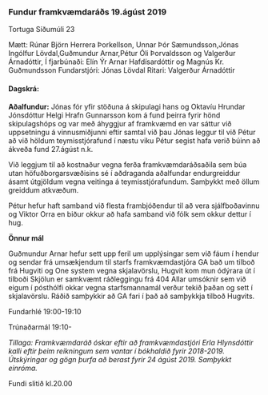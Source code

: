 ### Fundur framkvæmdaráðs 19.ágúst 2019
Tortuga 
Síðumúli 23

Mætt: Rúnar Björn Herrera Þorkellson, Unnar Þór Sæmundsson,Jónas Ingólfur Lövdal,Guðmundur Arnar,Pétur Óli Þorvaldsson og Valgerður Árnadóttir,
Í fjarbúnaði: Elín Ýr Arnar Hafdísardóttir og Magnús Kr. Guðmundsson 
Fundarstjóri: Jónas Lövdal
Ritari: Valgerður Árnadóttir

#### Dagskrá:

**Aðalfundur:**
Jónas fór yfir stöðuna á skipulagi hans og Oktavíu Hrundar Jónsdóttur
Helgi Hrafn Gunnarsson kom á fund þeirra fyrir hönd skipulagshóps og var með áhyggjur af framkvæmd en var sáttur við uppsetningu á vinnusmiðjunni eftir samtal við þau
Jónas leggur til við Pétur að við höldum teymisstjórafund í næstu viku
Pétur segist hafa verið búinn að ákveða fund 27.ágúst n.k.

Við leggjum til að kostnaður vegna ferða framkvæmdaráðsaðila sem búa utan höfuðborgarsvæðisins sé í aðdraganda aðalfundar endurgreiddur ásamt útgjöldum vegna veitinga á teymisstjórafundum. Samþykkt með öllum greiddum atkvæðum.

Pétur hefur haft samband við flesta frambjóðendur til að vera sjálfboðavinnu og Viktor Orra en biður okkur að hafa samband við fólk sem okkur dettur í hug.

**Önnur mál**

Guðmundur Arnar hefur sett upp feril um upplýsingar sem við fáum í hendur og sendar frá umsækjendum til starfs framkvæmdastjóra
GA bað um tilboð frá Hugviti og One system vegna skjalavörslu, Hugvit kom mun ódýrara út í tilboði
Skjölun er samkvæmt ráðleggingu frá 404 
Allar umsóknir sem við eigum í pósthólfi okkar vegna starfsmannamál verður tekið þaðan og sett í skjalavörslu.
Ráðið samþykkir að GA fari í það að samþykkja tilboð Hugvits.

Fundarhlé 19:00-19:10

Trúnaðarmál 19:10-

*Tillaga: Framkvæmdaráð óskar eftir að framkvæmdastjóri Erla Hlynsdóttir kalli eftir þeim reikningum sem vantar í bókhaldið fyrir 2018-2019. Útskýringar og gögn þurfa að berast fyrir 24 ágúst 2019.
Samþykkt einróma.*

Fundi slitið kl.20.00